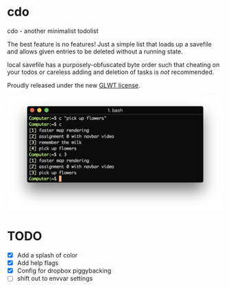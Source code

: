 # cdo
cdo - another minimalist todolist

The best feature is no features! Just a simple list that loads up a savefile and allows given entries to be deleted without a running state.

local savefile has a purposely-obfuscated byte order such that cheating on your todos or careless adding and deletion of tasks is *not* recommended.
 
Proudly released under the new [GLWT license](https://github.com/me-shaon/GLWTPL/blob/master/LICENSE).

![alt text](ss.png "cdo example")

# TODO
- [x] Add a splash of color
- [x] Add help flags 
- [x] Config for dropbox piggybacking
- [ ] shift out to envvar settings
